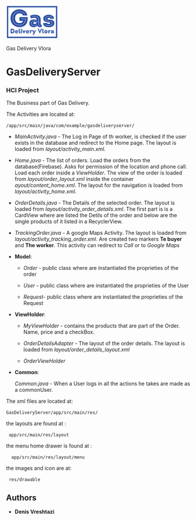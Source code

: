 ![](logo.png)

Gas Delivery Vlora
# GasDeliveryServer
### HCI Project

The Business part of Gas Delivery. 


The Activities are located at: 

    /app/src/main/java/com/example/gasdeliveryserver/

*  *MainActivity.java* - The Log in Page of th worker, is checked if the user exists in the database and redirect to the Home page. The layout is loaded from *layout/activity_main.xml*. 
*  *Home.java* - The list of orders. Load the orders from the database(Firebase). Asks for permission of the location and phone call. Load each order inside a *ViewHolder*. The view of the order is loaded from *layout/order_layout.xml* inside the container *ayout/content_home.xml*. The layout for the navigation is loaded from *layout/activity_home.xml*.
* *OrderDetails.java* - The Details of the selected order. The layout is loaded from *layout/activity_order_details.xml*. The first part is is a CardView where are listed the Detils of the order and below are the single products of it listed in a RecyclerView.
* *TrackingOrder.java* - A google Maps Activity. The layout is loaded from *layout/activity_tracking_order.xml*. Are created two markers **Te buyer** and **The worker**. This activity can redirect to *Call* or to *Google Maps*

* **Model**:

    - *Order* - public class where are instantiated the proprieties of the order
    
    - *User* -  public class where are instantiated the proprieties of the User
      
    - *Request*-  public class where are instantiated the proprieties of the Request
      
 * **ViewHolder**:

     - *MyViewHolder* - contains the products that are part of the Order. Name, price and a checkBox.
    
     - *OrderDetailsAdapter* - The layout of the order details. The layout is loaded from *layout/order_details_layout.xml*
      
     - *OrderViewHolder*  
 
  * **Common**:

      *Common.java* - When a User logs in all the actions he takes are made as a commonUser.  
    
 
 
  
The xml files are located at:

    GasDeliveryServer/app/src/main/res/
  
  
the layouts are found at : 
          
     app/src/main/res/layout

the menu home drawer is found at : 
        
      app/src/main/res/layout/menu

the images and icon are at: 

     res/drawable
     
     
## Authors

* **Denis Vreshtazi**
